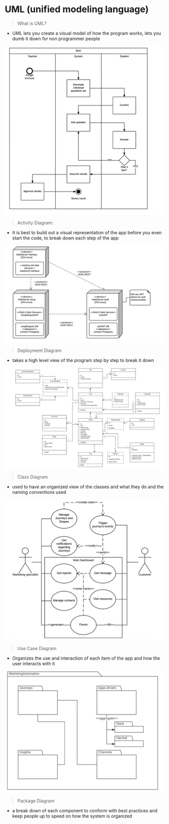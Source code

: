 # UML (unified modeling language)

> What is UML?
- UML lets you create a visual model of how the program works, lets you dumb it down for non programmer people

![]( images/activityDiagram.png )
> Activity Diagram:
- It is best to build out a visual representation of the app before you even start the code, to break down each step of the app

![]( images/deploymentDiagram.png )
> Deployment Diagram
- takes a high level view of the program step by step to break it down

![]( images/classDiagram.png )
> Class Diagram
- used to have an organized view of the classes and what they do and the naming conventions used

![]( images/useCaseDiagram.png)
> Use Case Diagram
- Organizes the use and interaction of each item of the app and how the user interacts with it

![]( images/packageDiagram.png )
> Package Diagram
- a break down of each component to conform with best practices and keep people up to speed on how the system is organized